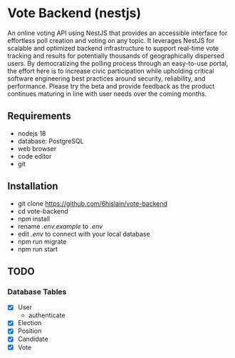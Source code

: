 # Vote Backend (nestjs)

An online voting API using NestJS that provides an accessible interface for effortless poll creation and voting on any topic. It leverages NestJS for scalable and optimized backend infrastructure to support real-time vote tracking and results for potentially thousands of geographically dispersed users. By democratizing the polling process through an easy-to-use portal, the effort here is to increase civic participation while upholding critical software engineering best practices around security, reliability, and performance. Please try the beta and provide feedback as the product continues maturing in line with user needs over the coming months.

## Requirements

- nodejs 18
- database: PostgreSQL
- web browser
- code editor
- git

## Installation

- git clone https://github.com/6hislain/vote-backend
- cd vote-backend
- npm install
- rename _.env.example_ to _.env_
- edit _.env_ to connect with your local database
- npm run migrate
- npm run start

## TODO

### Database Tables

- [x] User
  - authenticate
- [x] Election
- [x] Position
- [x] Candidate
- [x] Vote
